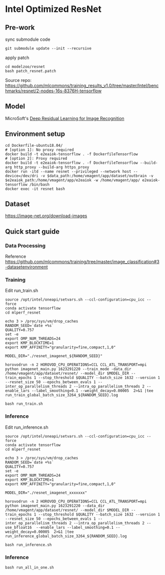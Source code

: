 # Intel Optimized ResNet

## Pre-work
sync submodule code
```
git submodule update --init --recursive
```

apply patch
```
cd modelzoo/resnet
bash patch_resnet.patch
```

Source repo: https://github.com/mlcommons/training_results_v1.0/tree/master/Intel/benchmarks/resnet/2-nodes-16s-8376H-tensorflow

## Model

MicroSoft's [Deep Residual Learning for Image Recognition](https://arxiv.org/pdf/1512.03385.pdf)

## Environment setup

```
cd Dockerfile-ubuntu18.04/
# [option 1]: No proxy required
docker build -t e2eaiok-tensorflow . -f DockerfileTensorflow
# [option 2]: Proxy required
docker build -t e2eaiok-tensorflow . -f DockerfileTensorflow --build-arg http_proxy --build-arg https_proxy
docker run -itd --name resnet --privileged --network host --device=/dev/dri -v $data_path:/home/vmagent/app/dataset/outbrain -v $e2eaiok_path:/home/vmagent/app/e2eaiok -w /home/vmagent/app/ e2eaiok-tensorflow /bin/bash
docker exec -it resnet bash
```

## Dataset

https://image-net.org/download-images

## Quick start guide

### Data Processing

Reference https://github.com/mlcommons/training/tree/master/image_classification#3-datasetenvironment

### Training

Edit run_train.sh
```
source /opt/intel/oneapi/setvars.sh --ccl-configuration=cpu_icc --force
conda activate tensorflow
cd mlperf_resnet

echo 3 > /proc/sys/vm/drop_caches 
RANDOM_SEED=`date +%s`
QUALITY=0.757
set -e
export OMP_NUM_THREADS=24
export KMP_BLOCKTIME=1
export KMP_AFFINITY="granularity=fine,compact,1,0"

MODEL_DIR="./resnet_imagenet_${RANDOM_SEED}"

horovodrun -n 2 HOROVOD_CPU_OPERATIONS=CCL CCL_ATL_TRANSPORT=mpi python imagenet_main.py 1623291220 --train_mode -data_dir /home/vmagent/app/dataset/resnet/ --model_dir $MODEL_DIR --train_epochs 1 --stop_threshold $QUALITY --batch_size 1632 --version 1 --resnet_size 50 --epochs_between_evals 1 --inter_op_parallelism_threads 2 --intra_op_parallelism_threads 2 --enable_lars --label_smoothing=0.1 --weight_decay=0.00005  2>&1 |tee run_train_global_batch_size_3264_${RANDOM_SEED}.log
```
`bash run_train.sh`

### Inference

Edit run_inference.sh
```
source /opt/intel/oneapi/setvars.sh --ccl-configuration=cpu_icc --force
conda activate tensorflow
cd mlperf_resnet

echo 3 > /proc/sys/vm/drop_caches 
RANDOM_SEED=`date +%s`
QUALITY=0.757
set -e
export OMP_NUM_THREADS=24
export KMP_BLOCKTIME=1
export KMP_AFFINITY="granularity=fine,compact,1,0"

MODEL_DIR="./resnet_imagenet_xxxxxxx"

horovodrun -n 2 HOROVOD_CPU_OPERATIONS=CCL CCL_ATL_TRANSPORT=mpi python imagenet_main.py 1623291220 --data_dir /home/vmagent/app/dataset/resnet/ --model_dir $MODEL_DIR --train_epochs 1 --stop_threshold $QUALITY --batch_size 1632 --version 1 --resnet_size 50 --epochs_between_evals 1 --inter_op_parallelism_threads 2 --intra_op_parallelism_threads 2 --use_bfloat16  --enable_lars --label_smoothing=0.1 --weight_decay=0.00005  2>&1 |tee run_inference_global_batch_size_3264_${RANDOM_SEED}.log
```
`bash run_inference.sh`


### Inference
`bash run_all_in_one.sh`